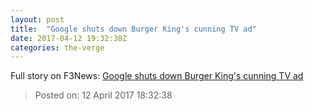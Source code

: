 ```yaml
---
layout: post
title:  "Google shuts down Burger King's cunning TV ad"
date: 2017-04-12 19:32:38Z
categories: the-verge
---
```





Full story on F3News: [Google shuts down Burger King's cunning TV ad](http://www.f3nws.com/n/yFyUJJ)

> Posted on: 12 April 2017 18:32:38
